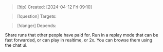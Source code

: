 
>[!tip] Created: [2024-04-12 Fri 09:10]

>[!question] Targets: 

>[!danger] Depends: 

Share runs that other people have paid for.
Run in a replay mode that can be fast forwarded, or can play in realtime, or 2x.
You can browse them using the chat ui.